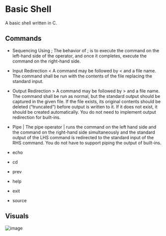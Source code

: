 # Basic Shell
A basic shell written in C.

## Commands
- Sequencing Using ;
The behavior of ; is to execute the command on the left-hand side of the operator, and once it completes, execute the command on the right-hand side.

- Input Redirection <
A command may be followed by < and a file name. The command shall be run with the contents of the file replacing the standard input.

- Output Redirection >
A command may be followed by > and a file name. The command shall be run as normal, but the standard output should be captured in the given file. If the file exists, its original contents should be deleted (“truncated”) before output is written to it. If it does not exist, it should be created automatically. You do not need to implement output redirection for built-ins.

- Pipe |
The pipe operator | runs the command on the left hand side and the command on the right-hand side simultaneously and the standard output of the LHS command is redirected to the standard input of the RHS command. You do not have to support piping the output of built-ins.

- echo
- cd
- prev
- help
- exit
- source

## Visuals

![image](https://github.com/bderbs30/Basic-Shell/assets/124754518/2b1daa62-7044-446b-8ff5-be6b72ce830b)

